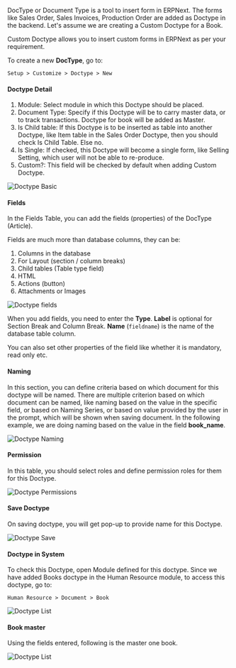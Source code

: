 DocType or Document Type is a tool to insert form in ERPNext. The forms like Sales Order,
Sales Invoices, Production Order are added as Doctype in the backend. Let's assume we are
creating a Custom Doctype for a Book.

Custom Doctype allows you to insert custom forms in ERPNext as per your requirement.

To create a new **DocType**, go to:

`Setup > Customize > Doctype > New`

#### Doctype Detail

1. Module: Select module in which this Doctype should be placed.
1. Document Type: Specify if this Doctype will be to carry master data, or to track transactions. Doctype
for book will be added as Master.
1. Is Child table: If this Doctype is to be inserted as table into another Doctype, like Item table
in the Sales Order Doctype, then you should check Is Child Table. Else no.
1. Is Single: If checked, this Doctype will become a single form, like Selling Setting, which user will
not be able to re-produce.
1. Custom?: This field will be checked by default when adding Custom Doctype.

![Doctype Basic](assets/img/setup/customize/doctype-basics.png)

#### Fields

In the Fields Table, you can add the fields (properties) of the DocType (Article).

Fields are much more than database columns, they can be:

1. Columns in the database
1. For Layout (section / column breaks)
1. Child tables (Table type field)
1. HTML
1. Actions (button)
1. Attachments or Images

![Doctype fields](assets/img/setup/customize/Doctype-all-fields.png)

When you add fields, you need to enter the **Type**. **Label** is optional for Section Break and Column Break. **Name** (`fieldname`) is the name of the database table column.

You can also set other properties of the field like whether it is mandatory, read only etc.

#### Naming

In this section, you can define criteria based on which document for this doctype will be named. There are multiple criterion based on which document can be named, like naming based on the value in the specific field, or based on Naming Series, or based on value provided by the user in the prompt, which will be shown when saving document. In the following example, we are doing naming based on the value in the field **book_name**.

![Doctype Naming](assets/img/setup/customize/doctype-field-naming.png)

#### Permission

In this table, you should select roles and define permission roles for them for this Doctype.

![Doctype Permissions](assets/img/setup/customize/Doctype-permissions.png)

#### Save Doctype

On saving doctype, you will get pop-up to provide name for this Doctype.

![Doctype Save](assets/img/setup/customize/Doctype-save.png)

#### Doctype in System

To check this Doctype, open Module defined for this doctype. Since we have added Books doctype in the
Human Resource module, to access this doctype, go to:

`Human Resource > Document > Book`

![Doctype List](assets/img/setup/customize/Doctype-list-view.png)

#### Book master

Using the fields entered, following is the master one book.

![Doctype List](assets/img/setup/customize/Doctype-book-added.png)
